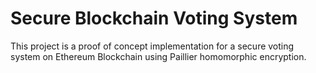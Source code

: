 # Secure Blockchain Voting System

This project is a proof of concept implementation for a secure voting system on Ethereum Blockchain
using Paillier homomorphic encryption.
